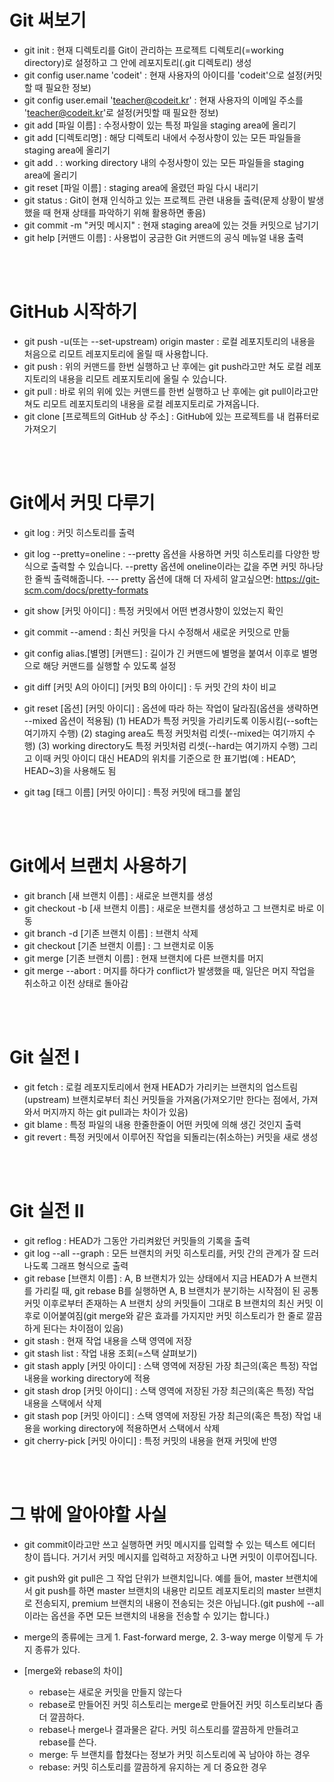 # Git 써보기

- git init : 현재 디렉토리를 Git이 관리하는 프로젝트 디렉토리(=working directory)로 설정하고 그 안에 레포지토리(.git 디렉토리) 생성
- git config user.name 'codeit' : 현재 사용자의 아이디를 'codeit'으로 설정(커밋할 때 필요한 정보)
- git config user.email 'teacher@codeit.kr' : 현재 사용자의 이메일 주소를 'teacher@codeit.kr'로 설정(커밋할 때 필요한 정보)
- git add [파일 이름] : 수정사항이 있는 특정 파일을 staging area에 올리기
- git add [디렉토리명] : 해당 디렉토리 내에서 수정사항이 있는 모든 파일들을 staging area에 올리기 
- git add . : working directory 내의 수정사항이 있는 모든 파일들을 staging area에 올리기
- git reset [파일 이름] : staging area에 올렸던 파일 다시 내리기
- git status : Git이 현재 인식하고 있는 프로젝트 관련 내용들 출력(문제 상황이 발생했을 때 현재 상태를 파악하기 위해 활용하면 좋음) 
- git commit -m "커밋 메시지" : 현재 staging area에 있는 것들 커밋으로 남기기
- git help [커맨드 이름] : 사용법이 궁금한 Git 커맨드의 공식 메뉴얼 내용 출력

</br></br>

# GitHub 시작하기

- git push -u(또는 --set-upstream) origin master : 로컬 레포지토리의 내용을 처음으로 리모트 레포지토리에 올릴 때 사용합니다.
- git push : 위의 커맨드를 한번 실행하고 난 후에는 git push라고만 쳐도 로컬 레포지토리의 내용을 리모트 레포지토리에 올릴 수 있습니다.
- git pull : 바로 위의 위에 있는 커맨드를 한번 실행하고 난 후에는 git pull이라고만 쳐도 리모트 레포지토리의 내용을 로컬 레포지토리로 가져옵니다.
- git clone [프로젝트의 GitHub 상 주소] : GitHub에 있는 프로젝트를 내 컴퓨터로 가져오기

</br></br>


# Git에서 커밋 다루기

- git log : 커밋 히스토리를 출력
- git log --pretty=oneline : --pretty 옵션을 사용하면 커밋 히스토리를 다양한 방식으로 출력할 수 있습니다. --pretty 옵션에 oneline이라는 값을 주면 커밋 하나당 한 줄씩 출력해줍니다. --- pretty 옵션에 대해 더 자세히 알고싶으면: https://git-scm.com/docs/pretty-formats
- git show [커밋 아이디] : 특정 커밋에서 어떤 변경사항이 있었는지 확인
- git commit --amend : 최신 커밋을 다시 수정해서 새로운 커밋으로 만듦
- git config alias.[별명] [커맨드] : 길이가 긴 커맨드에 별명을 붙여서 이후로 별명으로 해당 커맨드를 실행할 수 있도록 설정
- git diff [커밋 A의 아이디] [커밋 B의 아이디] : 두 커밋 간의 차이 비교
- git reset [옵션] [커밋 아이디] : 옵션에 따라 하는 작업이 달라짐(옵션을 생략하면 --mixed 옵션이 적용됨) 
		(1) HEAD가 특정 커밋을 가리키도록 이동시킴(--soft는 여기까지 수행)
		(2) staging area도 특정 커밋처럼 리셋(--mixed는 여기까지 수행)
		(3) working directory도 특정 커밋처럼 리셋(--hard는 여기까지 수행)
		그리고 이때 커밋 아이디 대신 HEAD의 위치를 기준으로 한 표기법(예 : HEAD^, HEAD~3)을 사용해도 됨

- git tag [태그 이름] [커밋 아이디] : 특정 커밋에 태그를 붙임

</br></br>

# Git에서 브랜치 사용하기

- git branch [새 브랜치 이름] : 새로운 브랜치를 생성
- git checkout -b [새 브랜치 이름] : 새로운 브랜치를 생성하고 그 브랜치로 바로 이동
- git branch -d [기존 브랜치 이름] : 브랜치 삭제
- git checkout [기존 브랜치 이름] : 그 브랜치로 이동
- git merge [기존 브랜치 이름] : 현재 브랜치에 다른 브랜치를 머지
- git merge --abort : 머지를 하다가 conflict가 발생했을 때, 일단은 머지 작업을 취소하고 이전 상태로 돌아감


</br></br>

# Git 실전 I

- git fetch : 로컬 레포지토리에서 현재 HEAD가 가리키는 브랜치의 업스트림(upstream) 브랜치로부터 최신 커밋들을 가져옴(가져오기만 한다는 점에서, 가져와서 머지까지 하는 git pull과는 차이가 있음)
- git blame : 특정 파일의 내용 한줄한줄이 어떤 커밋에 의해 생긴 것인지 출력 
- git revert : 특정 커밋에서 이루어진 작업을 되돌리는(취소하는) 커밋을 새로 생성

</br></br>

# Git 실전 Ⅱ

- git reflog : HEAD가 그동안 가리켜왔던 커밋들의 기록을 출력
- git log --all --graph : 모든 브랜치의 커밋 히스토리를, 커밋 간의 관계가 잘 드러나도록 그래프 형식으로 출력
- git rebase [브랜치 이름] : A, B 브랜치가 있는 상태에서 지금 HEAD가 A 브랜치를 가리킬 때, git rebase B를 실행하면 A, B 브랜치가 분기하는 시작점이 된 공통 커밋 이후로부터 존재하는 A 브랜치 상의 커밋들이 그대로 B 브랜치의 최신 커밋 이후로 이어붙여짐(git merge와 같은 효과를 가지지만 커밋 히스토리가 한 줄로 깔끔하게 된다는 차이점이 있음)
- git stash : 현재 작업 내용을 스택 영역에 저장
- git stash list : 작업 내용 조회(=스택 살펴보기)
- git stash apply [커밋 아이디] : 스택 영역에 저장된 가장 최근의(혹은 특정) 작업 내용을 working directory에 적용
- git stash drop [커밋 아이디] : 스택 영역에 저장된 가장 최근의(혹은 특정) 작업 내용을 스택에서 삭제
- git stash pop [커밋 아이디] : 스택 영역에 저장된 가장 최근의(혹은 특정) 작업 내용을 working directory에 적용하면서 스택에서 삭제
- git cherry-pick [커밋 아이디] : 특정 커밋의 내용을 현재 커밋에 반영

</br></br>

# 그 밖에 알아야할 사실 

- git commit이라고만 쓰고 실행하면 커밋 메시지를 입력할 수 있는 텍스트 에디터 창이 뜹니다. 거기서 커밋 메시지를 입력하고 저장하고 나면 커밋이 이루어집니다.

- git push와 git pull은 그 작업 단위가 브랜치입니다. 예를 들어, master 브랜치에서 git push를 하면 master 브랜치의 내용만 리모트 레포지토리의 master 브랜치로 전송되지, premium 브랜치의 내용이 전송되는 것은 아닙니다.(git push에 --all이라는 옵션을 주면 모든 브랜치의 내용을 전송할 수 있기는 합니다.)

- merge의 종류에는 크게 1. Fast-forward merge, 2. 3-way merge 이렇게 두 가지 종류가 있다.

- [merge와 rebase의 차이]
    - rebase는 새로운 커밋을 만들지 않는다
    - rebase로 만들어진 커밋 히스토리는 merge로 만들어진 커밋 히스토리보다 좀 더 깔끔하다. 
    - rebase나 merge나 결과물은 같다.  커밋 히스토리를 깔끔하게 만들려고 rebase를 쓴다. 
    - merge: 두 브랜치를 합쳤다는 정보가 커밋 히스토리에 꼭 남아야 하는 경우
    - rebase: 커밋 히스토리를 깔끔하게 유지하는 게 더 중요한 경우


